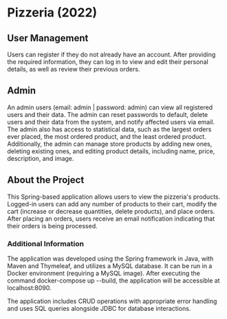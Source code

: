 # Pizzeria (2022)

## User Management
Users can register if they do not already have an account. After providing the required information, they can log in to view and edit their personal details, as well as review their previous orders.

## Admin
An admin users (email: admin | password: admin) can view all registered users and their data. The admin can reset passwords to default, delete users and their data from the system, and notify affected users via email. The admin also has access to statistical data, such as the largest orders ever placed, the most ordered product, and the least ordered product. Additionally, the admin can manage store products by adding new ones, deleting existing ones, and editing product details, including name, price, description, and image.

## About the Project
This Spring-based application allows users to view the pizzeria's products. Logged-in users can add any number of products to their cart, modify the cart (increase or decrease quantities, delete products), and place orders. After placing an orders, users receive an email notification indicating that their orders is being processed.

### Additional Information
The application was developed using the Spring framework in Java, with Maven and Thymeleaf, and utilizes a MySQL database. It can be run in a Docker environment (requiring a MySQL image). After executing the command docker-compose up --build, the application will be accessible at localhost:8090.

The application includes CRUD operations with appropriate error handling and uses SQL queries alongside JDBC for database interactions.

